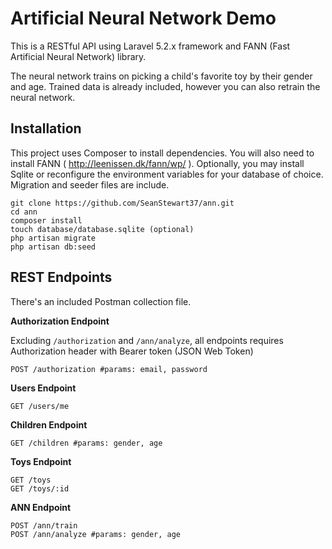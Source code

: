 # Artificial Neural Network Demo

This is a RESTful API using Laravel 5.2.x framework and FANN (Fast Artificial Neural Network) library.

The neural network trains on picking a child's favorite toy by their gender and age. Trained data is already included, however you can also retrain the neural network.

## Installation ##
This project uses Composer to install dependencies. You will also need to install FANN ( http://leenissen.dk/fann/wp/ ).
Optionally, you may install Sqlite or reconfigure the environment variables for your database of choice. Migration and seeder files are include.

```
git clone https://github.com/SeanStewart37/ann.git
cd ann
composer install
touch database/database.sqlite (optional)
php artisan migrate
php artisan db:seed
```

## REST Endpoints ##
There's an included Postman collection file.

**Authorization Endpoint**

Excluding `/authorization` and `/ann/analyze`, all endpoints requires Authorization header with Bearer token (JSON Web Token)
```
POST /authorization #params: email, password
```
**Users Endpoint**
```
GET /users/me
```

**Children Endpoint**
```
GET /children #params: gender, age
```

**Toys Endpoint**
```
GET /toys
GET /toys/:id
```

**ANN Endpoint**
```
POST /ann/train
POST /ann/analyze #params: gender, age
```

